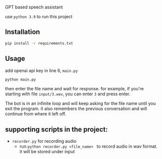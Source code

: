 GPT based speech assistant

use `python 3.9` to run this project

## Installation
```bash
pip install -r requirements.txt
```

## Usage
add openai api key in line 6, `main.py`

```bash
python main.py
```
then enter the file name and wait for response.
for example, if you're starting with file `input/3.wav`, you can enter `3` and press enter.

The bot is in an infinite loop and will keep asking for the file name until you exit the program.
it also remembers the previous conversation and will continue from where it left off.



## supporting scripts in the project:
- `recorder.py` for recording audio
    - run `python recorder.py <file_name> ` to record audio in wav format. it will be stored under input
